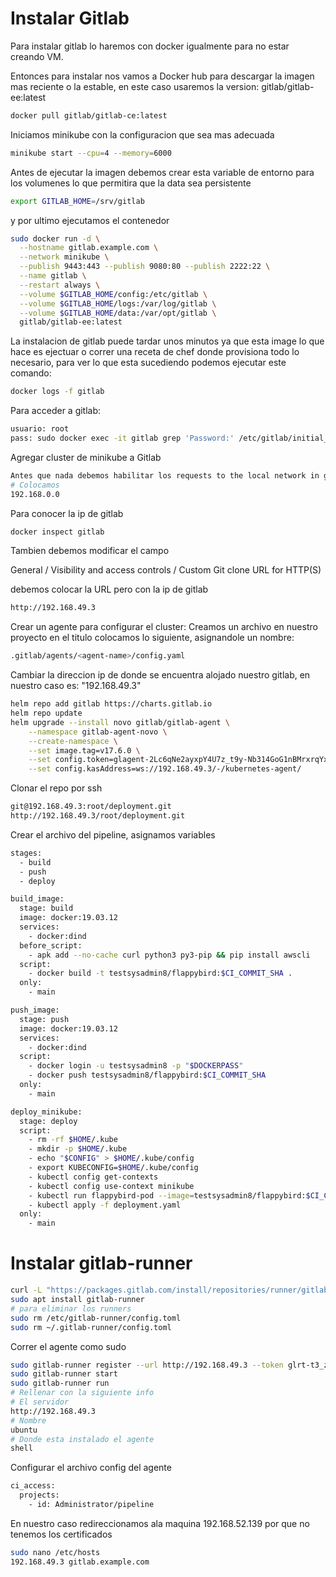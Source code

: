 # Instalar Gitlab

Para instalar gitlab lo haremos con docker igualmente para no estar creando VM.

Entonces para instalar nos vamos a Docker hub para descargar la imagen mas reciente o la estable, en este caso usaremos la version: gitlab/gitlab-ee:latest
~~~sh
docker pull gitlab/gitlab-ce:latest
~~~
Iniciamos minikube con la configuracion que sea mas adecuada
~~~sh
minikube start --cpu=4 --memory=6000
~~~

Antes de ejecutar la imagen debemos crear esta variable de entorno para los volumenes lo que permitira que la data sea persistente
~~~sh
export GITLAB_HOME=/srv/gitlab
~~~
y por ultimo ejecutamos el contenedor
~~~sh
sudo docker run -d \
  --hostname gitlab.example.com \
  --network minikube \
  --publish 9443:443 --publish 9080:80 --publish 2222:22 \
  --name gitlab \
  --restart always \
  --volume $GITLAB_HOME/config:/etc/gitlab \
  --volume $GITLAB_HOME/logs:/var/log/gitlab \
  --volume $GITLAB_HOME/data:/var/opt/gitlab \
  gitlab/gitlab-ee:latest
~~~
La instalacion de gitlab puede tardar unos minutos ya que esta image lo que hace es ejectuar o correr una receta de chef donde provisiona todo lo necesario, para ver lo que esta sucediendo podemos ejecutar este comando:
~~~sh
docker logs -f gitlab
~~~

Para acceder a gitlab:
~~~sh
usuario: root
pass: sudo docker exec -it gitlab grep 'Password:' /etc/gitlab/initial_root_password
~~~

Agregar cluster de minikube a Gitlab
~~~sh
Antes que nada debemos habilitar los requests to the local network in gitlab en settings > network > outbound requests
# Colocamos
192.168.0.0
~~~

Para conocer la ip de gitlab
~~~sh
docker inspect gitlab
~~~
Tambien debemos modificar el campo 

General / Visibility and access controls / Custom Git clone URL for HTTP(S)

debemos colocar la URL pero con la ip de gitlab
~~~sh
http://192.168.49.3
~~~

Crear un agente para configurar el cluster:
Creamos un archivo en nuestro proyecto en el titulo colocamos lo siguiente, asignandole un nombre:
~~~sh
.gitlab/agents/<agent-name>/config.yaml
~~~

Cambiar la direccion ip de donde se encuentra alojado nuestro gitlab, en nuestro caso es: "192.168.49.3"
~~~sh
helm repo add gitlab https://charts.gitlab.io
helm repo update
helm upgrade --install novo gitlab/gitlab-agent \
    --namespace gitlab-agent-novo \
    --create-namespace \
    --set image.tag=v17.6.0 \
    --set config.token=glagent-2Lc6qNe2ayxpY4U7z_t9y-Nb314GoG1nBMrxrqYxtSuTM1FyWA \
    --set config.kasAddress=ws://192.168.49.3/-/kubernetes-agent/
~~~

Clonar el repo por ssh
~~~sh
git@192.168.49.3:root/deployment.git
http://192.168.49.3/root/deployment.git
~~~

Crear el archivo del pipeline, asignamos variables
~~~sh           .gitlab-ci.yml
stages:
  - build
  - push
  - deploy

build_image:
  stage: build
  image: docker:19.03.12
  services:
    - docker:dind
  before_script:
    - apk add --no-cache curl python3 py3-pip && pip install awscli
  script:
    - docker build -t testsysadmin8/flappybird:$CI_COMMIT_SHA .
  only:
    - main

push_image:
  stage: push
  image: docker:19.03.12
  services:
    - docker:dind
  script:
    - docker login -u testsysadmin8 -p "$DOCKERPASS"
    - docker push testsysadmin8/flappybird:$CI_COMMIT_SHA
  only:
    - main

deploy_minikube:
  stage: deploy
  script:
    - rm -rf $HOME/.kube
    - mkdir -p $HOME/.kube
    - echo "$CONFIG" > $HOME/.kube/config
    - export KUBECONFIG=$HOME/.kube/config
    - kubectl config get-contexts
    - kubectl config use-context minikube
    - kubectl run flappybird-pod --image=testsysadmin8/flappybird:$CI_COMMIT_SHA
    - kubectl apply -f deployment.yaml
  only:
    - main
~~~

# Instalar gitlab-runner
~~~sh
curl -L "https://packages.gitlab.com/install/repositories/runner/gitlab-runner/script.deb.sh" | sudo bash
sudo apt install gitlab-runner
# para eliminar los runners
sudo rm /etc/gitlab-runner/config.toml
sudo rm ~/.gitlab-runner/config.toml
~~~
Correr el agente como sudo
~~~sh
sudo gitlab-runner register --url http://192.168.49.3 --token glrt-t3_znzAk-jsm72nahg5zQLy
sudo gitlab-runner start
sudo gitlab-runner run
# Rellenar con la siguiente info
# El servidor
http://192.168.49.3
# Nombre 
ubuntu
# Donde esta instalado el agente
shell
~~~


Configurar el archivo config del agente
~~~sh
ci_access:
  projects:
    - id: Administrator/pipeline
~~~

En nuestro caso redireccionamos ala maquina 192.168.52.139 por que no tenemos los certificados
~~~sh
sudo nano /etc/hosts
192.168.49.3 gitlab.example.com
~~~
